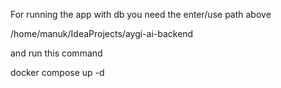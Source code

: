 For running the app with db you need the enter/use path above 

/home/manuk/IdeaProjects/aygi-ai-backend
 
 and run this command

docker compose up -d
